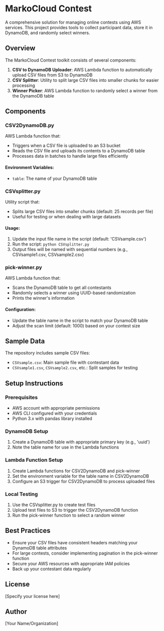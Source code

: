 # MarkoCloud Contest

A comprehensive solution for managing online contests using AWS services. This project provides tools to collect participant data, store it in DynamoDB, and randomly select winners.

## Overview

The MarkoCloud Contest toolkit consists of several components:

1. **CSV to DynamoDB Uploader**: AWS Lambda function to automatically upload CSV files from S3 to DynamoDB
2. **CSV Splitter**: Utility to split large CSV files into smaller chunks for easier processing
3. **Winner Picker**: AWS Lambda function to randomly select a winner from the DynamoDB table

## Components

### CSV2DynamoDB.py

AWS Lambda function that:
- Triggers when a CSV file is uploaded to an S3 bucket
- Reads the CSV file and uploads its contents to a DynamoDB table
- Processes data in batches to handle large files efficiently

#### Environment Variables:
- `table`: The name of your DynamoDB table

### CSVsplitter.py

Utility script that:
- Splits large CSV files into smaller chunks (default: 25 records per file)
- Useful for testing or when dealing with large datasets

#### Usage:
1. Update the input file name in the script (default: 'CSVsample.csv')
2. Run the script: `python CSVsplitter.py`
3. Output files will be named with sequential numbers (e.g., CSVsample1.csv, CSVsample2.csv)

### pick-winner.py

AWS Lambda function that:
- Scans the DynamoDB table to get all contestants
- Randomly selects a winner using UUID-based randomization
- Prints the winner's information

#### Configuration:
- Update the table name in the script to match your DynamoDB table
- Adjust the scan limit (default: 1000) based on your contest size

## Sample Data

The repository includes sample CSV files:
- `CSVsample.csv`: Main sample file with contestant data
- `CSVsample1.csv`, `CSVsample2.csv`, etc.: Split samples for testing

## Setup Instructions

### Prerequisites
- AWS account with appropriate permissions
- AWS CLI configured with your credentials
- Python 3.x with pandas library installed

### DynamoDB Setup
1. Create a DynamoDB table with appropriate primary key (e.g., 'uuid')
2. Note the table name for use in the Lambda functions

### Lambda Function Setup
1. Create Lambda functions for CSV2DynamoDB and pick-winner
2. Set the environment variable for the table name in CSV2DynamoDB
3. Configure an S3 trigger for CSV2DynamoDB to process uploaded files

### Local Testing
1. Use the CSVsplitter.py to create test files
2. Upload test files to S3 to trigger the CSV2DynamoDB function
3. Run the pick-winner function to select a random winner

## Best Practices

- Ensure your CSV files have consistent headers matching your DynamoDB table attributes
- For large contests, consider implementing pagination in the pick-winner function
- Secure your AWS resources with appropriate IAM policies
- Back up your contestant data regularly

## License

[Specify your license here]

## Author

[Your Name/Organization]